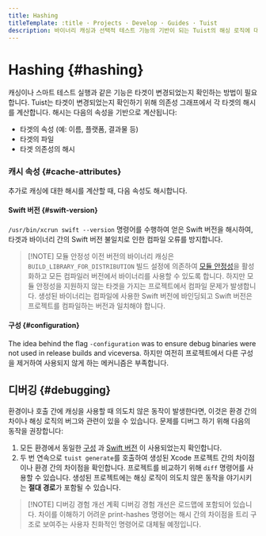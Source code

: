 ```yaml
---
title: Hashing
titleTemplate: :title · Projects · Develop · Guides · Tuist
description: 바이너리 캐싱과 선택적 테스트 기능의 기반이 되는 Tuist의 해싱 로직에 대해 배워봅니다.
---
```


# Hashing {#hashing}

<LocalizedLink href="/guides/develop/build/cache">캐싱</LocalizedLink>이나 스마트 테스트 실행과 같은 기능은 타겟이 변경되었는지 확인하는 방법이 필요합니다. Tuist는 타겟이 변경되었는지 확인하기 위해 의존성 그래프에서 각 타겟의 해시를 계산합니다. 해시는 다음의 속성을 기반으로 계산됩니다:

- 타겟의 속성 (예: 이름, 플랫폼, 결과물 등)
- 타겟의 파일
- 타겟 의존성의 해시

### 캐시 속성 {#cache-attributes}

추가로 캐싱에 대한 해시를 계산할 때, 다음 속성도 해시합니다.

#### Swift 버전 {#swift-version}

`/usr/bin/xcrun swift --version` 명령어를 수행하여 얻은 Swift 버전을 해시하여, 타겟과 바이너리 간의 Swift 버전 불일치로 인한 컴파일 오류를 방지합니다.

> [!NOTE] 모듈 안정성
> 이전 버전의 바이너리 캐싱은 `BUILD_LIBRARY_FOR_DISTRIBUTION` 빌드 설정에 의존하여 [모듈 안정성](https://www.swift.org/blog/library-evolution#enabling-library-evolution-support)을 활성화하고 모든 컴파일러 버전에서 바이너리를 사용할 수 있도록 합니다. 하지만 모듈 안정성을 지원하지 않는 타겟을 가지는 프로젝트에서 컴파일 문제가 발생합니다. 생성된 바이너리는 컴파일에 사용한 Swift 버전에 바인딩되고 Swift 버전은 프로젝트를 컴파일하는 버전과 일치해야 합니다.

#### 구성 {#configuration}

The idea behind the flag `-configuration` was to ensure debug binaries were not used in release builds and viceversa. 하지만 여전히 프로젝트에서 다른 구성을 제거하여 사용되지 않게 하는 메커니즘은 부족합니다.

## 디버깅 {#debugging}

환경이나 호출 간에 캐싱을 사용할 때 의도치 않은 동작이 발생한다면, 이것은 환경 간의 차이나 해싱 로직의 버그와 관련이 있을 수 있습니다. 문제를 디버그 하기 위해 다음의 동작을 권장합니다:

1. 모든 환경에서 동일한 [구성](#configuration) 과 [Swift 버전](#swift-version) 이 사용되었는지 확인합니다.
2. 두 번 연속으로 `tuist generate`를 호출하여 생성된 Xcode 프로젝트 간의 차이점이나 환경 간의 차이점을 확인합니다. 프로젝트를 비교하기 위해 `diff` 명령어를 사용할 수 있습니다. 생성된 프로젝트에는 해싱 로직이 의도치 않은 동작을 야기시키는 **절대 경로**가 포함될 수 있습니다.

> [!NOTE] 디버깅 경험 개선 계획
> 디버깅 경험 개선은 로드맵에 포함되어 있습니다. 차이를 이해하기 어려운 print-hashes 명령어는 해시 간의 차이점을 트리 구조로 보여주는 사용자 친화적인 명령어로 대체될 예정입니다.
